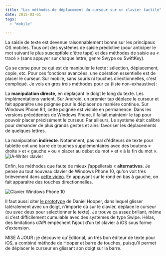 ```yaml
---
title: "Les méthodes de déplacement du curseur sur un clavier tactile"
date: 2015-03-01
tags:
  - "mobile"

---
```


La saisie de texte est devenue raisonnablement bonne sur les principaux OS mobiles. Tous ont des systèmes de saisie prédictive (pour anticiper le mot suivant le plus susceptible d'être tapé) et des méthodes de saisie au « tracé » (sans appuyer sur chaque lettre, genre Swype ou SwiftKey).

Ça se corse pour ce qui est de manipuler le texte : sélection, déplacement, copie, etc. Pour ces fonctions avancées, une opération essentielle est de placer le curseur. Sur mobile, sans souris ni touches directionnelles, c'est compliqué. Je vois en gros trois méthodes pour ça (liste non-exhaustive) :

La **manipulation directe**, en déplaçant le doigt le long du texte. Les implémentations varient. Sur Android, un premier tap déplace le curseur et fait apparaitre une poignée pour le déplacer de manière continue. Sur Windows Phone 8.1, cette poignée est visible en permanence. Dans les versions précédentes de Windows Phone, il fallait maintenir le tap pour pouvoir placer précisément le curseur. Par ailleurs, Le système était calibré pour demander de plus grands gestes et ainsi favoriser les déplacements de quelques lettres.

La manipulation **indirecte**. Notamment, pas mal d'éditeurs de texte pour tablette ont une barre de touches supplémentaires avec des boutons « droite » et « gauche » ou « placer au début du mot » et « à la fin du mot ». ![iA-Writer clavier](/assets/images/iA-Writer-e1425234291570.jpg " iA-Writer")

Enfin, les méthodes que faute de mieux j’appellerais « **alternatives**. Je pense au tout nouveau clavier de Windows Phone 10, qu'on voit très brièvement dans [cette vidéo](https://www.youtube.com/watch?feature=player_detailpage&v=mzTG0VbxVfw#t=57). En appuyant sur le rond en bas à gauche, on fait apparaitre des touches directionnelles.

![Clavier Windows Phone 10](/assets/images/wp_ss_20150212_00291-e1425235668479.png " Windows Phone 10")

Il faut aussi citer [le prototype](https://www.youtube.com/watch?v=RGQTaHGQ04Q) de Daniel Hooper, dans lequel glisser latéralement avec un doigt, n’importe où sur le clavier, déplace le curseur (ou avec deux pour sélectionner le texte). Je trouve ça assez brillant, même si c’est difficilement cumulable avec des systèmes de type Swipe. Hélas, des limitations d’API empêchent l’ajout d’un tel clavier à iOS sous forme d’extension.

MISE À JOUR : je découvre qu'Editorial, un très bon éditeur de texte pour iOS, a combiné méthode de Hooper et barre de touches, puisqu'il permet de déplacer le curseur en glissant son doigt sur la barre.
